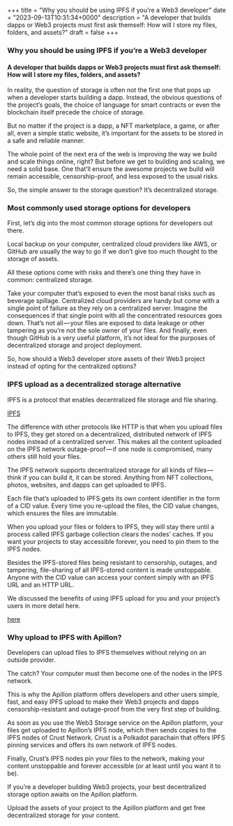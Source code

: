 +++
title = "Why you should be using IPFS if you’re a Web3 developer"
date = "2023-09-13T10:31:34+0000"
description = "A developer that builds dapps or Web3 projects must first ask themself: How will I store my files, folders, and assets?"
draft = false
+++

### Why you should be using IPFS if you’re a Web3 developer


#### A developer that builds dapps or Web3 projects must first ask themself: How will I store my files, folders, and assets?


In reality, the question of storage is often not the first one that pops up when a developer starts building a dapp. Instead, the obvious questions of the project’s goals, the choice of language for smart contracts or even the blockchain itself precede the choice of storage.


But no matter if the project is a dapp, a NFT marketplace, a game, or after all, even a simple static website, it’s important for the assets to be stored in a safe and reliable manner.


The whole point of the next era of the web is improving the way we build and scale things online, right? But before we get to building and scaling, we need a solid base. One that’ll ensure the awesome projects we build will remain accessible, censorship-proof, and less exposed to the usual risks.


So, the simple answer to the storage question? It’s decentralized storage.


### Most commonly used storage options for developers


First, let’s dig into the most common storage options for developers out there.


Local backup on your computer, centralized cloud providers like AWS, or GitHub are usually the way to go if we don’t give too much thought to the storage of assets.


All these options come with risks and there’s one thing they have in common: centralized storage.


Take your computer that’s exposed to even the most banal risks such as beverage spillage. Centralized cloud providers are handy but come with a single point of failure as they rely on a centralized server. Imagine the consequences if that single point with all the concentrated resources goes down. That’s not all — your files are exposed to data leakage or other tampering as you’re not the sole owner of your files. And finally, even though GitHub is a very useful platform, it’s not ideal for the purposes of decentralized storage and project deployment.


So, how should a Web3 developer store assets of their Web3 project instead of opting for the centralized options?


### IPFS upload as a decentralized storage alternative


IPFS is a protocol that enables decentralized file storage and file sharing.

[IPFS](https://medium.com/apillon/what-is-ipfs-and-can-you-use-it-on-the-apillon-platform-e0f465083a8f)

The difference with other protocols like HTTP is that when you upload files to IPFS, they get stored on a decentralized, distributed network of IPFS nodes instead of a centralized server. This makes all the content uploaded on the IPFS network outage-proof — if one node is compromised, many others still hold your files.


The IPFS network supports decentralized storage for all kinds of files — think if you can build it, it can be stored. Anything from NFT collections, photos, websites, and dapps can get uploaded to IPFS.


Each file that’s uploaded to IPFS gets its own content identifier in the form of a CID value. Every time you re-upload the files, the CID value changes, which ensures the files are immutable.


When you upload your files or folders to IPFS, they will stay there until a process called IPFS garbage collection clears the nodes’ caches. If you want your projects to stay accessible forever, you need to pin them to the IPFS nodes.


Besides the IPFS-stored files being resistant to censorship, outages, and tampering, file-sharing of all IPFS-stored content is made unstoppable. Anyone with the CID value can access your content simply with an IPFS URL and an HTTP URL.


We discussed the benefits of using IPFS upload for you and your project’s users in more detail here.

[here](https://medium.com/apillon/6-benefits-of-decentralized-storage-and-ipfs-beyond-the-web3-world-24b0079d901f)

### Why upload to IPFS with Apillon?


Developers can upload files to IPFS themselves without relying on an outside provider.


The catch? Your computer must then become one of the nodes in the IPFS network.


This is why the Apillon platform offers developers and other users simple, fast, and easy IPFS upload to make their Web3 projects and dapps censorship-resistant and outage-proof from the very first step of building.


As soon as you use the Web3 Storage service on the Apillon platform, your files get uploaded to Apillon’s IPFS node, which then sends copies to the IPFS nodes of Crust Network. Crust is a Polkadot parachain that offers IPFS pinning services and offers its own network of IPFS nodes.


Finally, Crust’s IPFS nodes pin your files to the network, making your content unstoppable and forever accessible (or at least until you want it to be).


If you’re a developer building Web3 projects, your best decentralized storage option awaits on the Apillon platform.


Upload the assets of your project to the Apillon platform and get free decentralized storage for your content.
